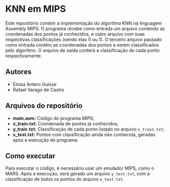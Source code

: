 # KNN em MIPS
Este repositório contém a implementação do algoritmo KNN na linguagem Assembly MIPS. O programa recebe como entrada um arquivo contendo as coordenadas dos pontos já conhecidos, e outro arquivo com suas respectivas classificações (sendo elas 0 ou 1). O terceiro arquivo passado como entrada contém as coordenadas dos pontos a serem classificados pelo algoritmo. O arquivo de saída conterá a classificação de cada ponto respectivamente.

## Autores
- Eloisa Antero Guisse
- Rafael Varago de Castro

## Arquivos do repositório
- **main.asm:** Código do programa MIPS;
- **x_train.txt:** Coordenada de pontos já conhecidos;
- **y_train.txt:** Classificação de cada ponto listado no arquivo `x_train.txt`;
- **x_test.txt:** Pontos com classificação ainda não conhecida, geradas após a execução do programa.
  
## Como executar
Para executar o código, é necessário usar um emulador MIPS, como o MARS. Após a execução, será gerado um arquivo `y_test.txt`, com a classificação de todos os pontos do arquivo `x_test.txt`.
